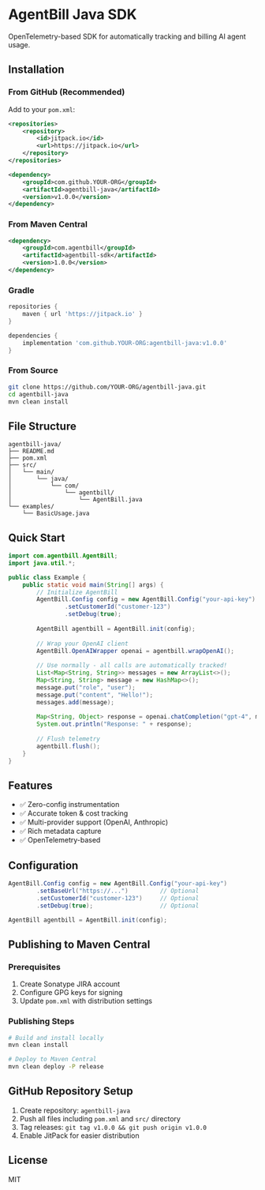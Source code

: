 # AgentBill Java SDK

OpenTelemetry-based SDK for automatically tracking and billing AI agent usage.

## Installation

### From GitHub (Recommended)
Add to your `pom.xml`:
```xml
<repositories>
    <repository>
        <id>jitpack.io</id>
        <url>https://jitpack.io</url>
    </repository>
</repositories>

<dependency>
    <groupId>com.github.YOUR-ORG</groupId>
    <artifactId>agentbill-java</artifactId>
    <version>v1.0.0</version>
</dependency>
```

### From Maven Central
```xml
<dependency>
    <groupId>com.agentbill</groupId>
    <artifactId>agentbill-sdk</artifactId>
    <version>1.0.0</version>
</dependency>
```

### Gradle
```gradle
repositories {
    maven { url 'https://jitpack.io' }
}

dependencies {
    implementation 'com.github.YOUR-ORG:agentbill-java:v1.0.0'
}
```

### From Source
```bash
git clone https://github.com/YOUR-ORG/agentbill-java.git
cd agentbill-java
mvn clean install
```

## File Structure

```
agentbill-java/
├── README.md
├── pom.xml
├── src/
│   └── main/
│       └── java/
│           └── com/
│               └── agentbill/
│                   └── AgentBill.java
└── examples/
    └── BasicUsage.java
```

## Quick Start

```java
import com.agentbill.AgentBill;
import java.util.*;

public class Example {
    public static void main(String[] args) {
        // Initialize AgentBill
        AgentBill.Config config = new AgentBill.Config("your-api-key")
                .setCustomerId("customer-123")
                .setDebug(true);
        
        AgentBill agentbill = AgentBill.init(config);
        
        // Wrap your OpenAI client
        AgentBill.OpenAIWrapper openai = agentbill.wrapOpenAI();
        
        // Use normally - all calls are automatically tracked!
        List<Map<String, String>> messages = new ArrayList<>();
        Map<String, String> message = new HashMap<>();
        message.put("role", "user");
        message.put("content", "Hello!");
        messages.add(message);
        
        Map<String, Object> response = openai.chatCompletion("gpt-4", messages);
        System.out.println("Response: " + response);
        
        // Flush telemetry
        agentbill.flush();
    }
}
```

## Features

- ✅ Zero-config instrumentation
- ✅ Accurate token & cost tracking
- ✅ Multi-provider support (OpenAI, Anthropic)
- ✅ Rich metadata capture
- ✅ OpenTelemetry-based

## Configuration

```java
AgentBill.Config config = new AgentBill.Config("your-api-key")
        .setBaseUrl("https://...")         // Optional
        .setCustomerId("customer-123")     // Optional
        .setDebug(true);                   // Optional

AgentBill agentbill = AgentBill.init(config);
```

## Publishing to Maven Central

### Prerequisites
1. Create Sonatype JIRA account
2. Configure GPG keys for signing
3. Update `pom.xml` with distribution settings

### Publishing Steps
```bash
# Build and install locally
mvn clean install

# Deploy to Maven Central
mvn clean deploy -P release
```

## GitHub Repository Setup

1. Create repository: `agentbill-java`
2. Push all files including `pom.xml` and `src/` directory
3. Tag releases: `git tag v1.0.0 && git push origin v1.0.0`
4. Enable JitPack for easier distribution

## License

MIT
